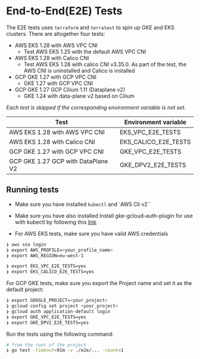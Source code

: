 # End-to-End(E2E) Tests

The E2E tests uses `terraform` and `terratest` to spin up GKE and EKS clusters. There are altogether four tests:

- AWS EKS 1.28 with AWS VPC CNI
  - Test AWS EKS 1.25 with the default AWS VPC CNI
- AWS EKS 1.28 with Calico CNI
  - Test AWS EKS 1.28 with calico CNI v3.35.0. As part of the test, the AWS CNI is uninstalled and Calico is installed
- GCP GKE 1.27 with GCP VPC CNI
  - GKE 1.27 with GCP VPC CNI
- GCP GKE 1.27 GCP Cilium 1.11 (Dataplane v2)
  - GKE 1.24 with data-plane v2 based on Cilium

*Each test is skipped if the corresponding environment variable is not set.*

| Test                                | Environment variable |
|-------------------------------------|----------------------|
| AWS EKS 1.28 with AWS VPC CNI       | EKS_VPC_E2E_TESTS    |
| AWS EKS 1.28 with Calico CNI        | EKS_CALICO_E2E_TESTS |
| GCP GKE 1.27 with GCP VPC CNI       | GKE_VPC_E2E_TESTS    |
| GCP GKE 1.27 GCP with DataPlane V2  | GKE_DPV2_E2E_TESTS   |

## Running tests

- Make sure you have installed `kubectl` and `AWS Cli v2``
- Make sure you have also installed Install gke-gcloud-auth-plugin for use with kubectl by following this [link](https://cloud.google.com/blog/products/containers-kubernetes/kubectl-auth-changes-in-gke)

- For AWS EKS tests, make sure you have valid AWS credentials

```bash
❯ aws sso login
❯ export AWS_PROFILE=<your_profile_name>
❯ export AWS_REGION=eu-west-1

❯ export EKS_VPC_E2E_TESTS=yes
❯ export EKS_CALICO_E2E_TESTS=yes
```

For GCP GKE tests, make sure you export the Project name and set it as the default project:

```bash
❯ export GOOGLE_PROJECT=<your_project>
❯ gcloud config set project <your_project>
❯ gcloud auth application-default login
❯ export GKE_VPC_E2E_TESTS=yes
❯ export GKE_DPV2_E2E_TESTS=yes
```

Run the tests using the following command:

```bash
# from the root of the project
❯ go test -timeout=91m -v ./e2e/... -count=1
```
